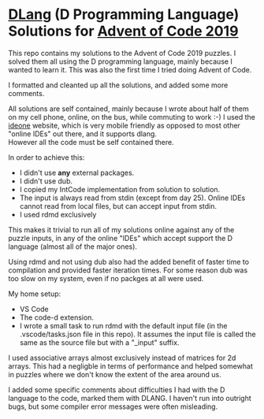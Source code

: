 # [DLang](https://dlang.org/) (D Programming Language) Solutions for [Advent of Code 2019](https://adventofcode.com/2019)

This repo contains my solutions to the Advent of Code 2019 puzzles.
I solved them all using the D programming language, mainly because I wanted to learn it.  This was also the first time I tried doing Advent of Code.

I formatted and cleanted up all the solutions, and added some more comments.

All solutions are self contained, mainly because I wrote about half of them on my cell phone, online, on the bus, while commuting to work :-)
I used the [ideone](https://ideone.com) website, which is very mobile friendly as opposed to most other "online IDEs" out there, and it supports dlang.  
However all the code must be self contained there.

In order to achieve this:
- I didn't use **any** external packages.
- I didn't use dub.
- I copied my IntCode implementation from solution to solution.
- The input is always read from stdin (except from day 25). Online IDEs cannot read from local files, but can accept input from stdin.
- I used rdmd exclusively

This makes it trivial to run all of my solutions online against any of the puzzle inputs, in any of the online "IDEs" which accept support the D language (almost all of the major ones).

Using rdmd and not using dub also had the added benefit of faster time to compilation and provided faster iteration times. For some reason dub was too slow on my system, even if no packges at all were used.

My home setup:
* VS Code
* The code-d extension.  
* I wrote a small task to run rdmd with the default input file (in the .vscode/tasks.json file in this repo). It assumes the input file is called the same as the source file but with a "_input" suffix.

I used associative arrays almost exclusively instead of matrices for 2d arrays. This had a negligble in terms of performance and helped somewhat in puzzles where we don't know the extent of the area around us.

I added some specific comments about difficulties I had with the D language to the code, marked them with DLANG.  I haven't run into outright bugs, but some compiler error messages were often misleading.
